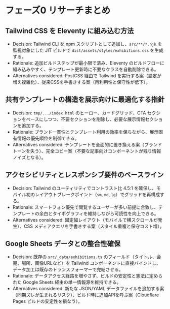 # フェーズ0 リサーチまとめ

## Tailwind CSS を Eleventy に組み込む方法

- Decision: Tailwind CLI を npm スクリプトとして追加し、`src/**/*.njk` を監視対象にした JIT ビルドで `dist/assets/styles/exhibitions.css` を生成する。
- Rationale: 追加ビルドステップが最小限で済み、Eleventy のビルドフローに組み込みやすく、テンプレート更新時に不要なクラスを自動削除できる。
- Alternatives considered: PostCSS 経由で Tailwind を実行する案（設定が増え複雑化）、従来CSSを手書きする案（再利用性と保守性が低下）。

## 共有テンプレートの構造を展示向けに最適化する指針

- Decision: `tmp/.../index.html` のヒーロー、カードグリッド、CTA セクションをベースにしつつ、不要セクションを削除し、必要な展示情報セクションを追加する。
- Rationale: ブランド一貫性とテンプレート利用の効率を保ちながら、展示固有情報の優先順位を制御できる。
- Alternatives considered: テンプレートを全面的に置き換える案（ブランドトーンを失う）、完全コピー案（不要な記事向けコンポーネントが残り情報ノイズとなる）。

## アクセシビリティとレスポンシブ要件のベースライン

- Decision: Tailwind のユーティリティでコントラスト比 4.5:1 を確保し、モバイル初のレイアウトブレークポイント（`sm`, `md`, `lg`）でグリッドを再構成する。
- Rationale: スマートフォン優先で閲覧するユーザーが多い前提に合致し、テンプレートの余白とタイポグラフィを維持しながら可読性を向上できる。
- Alternatives considered: 固定幅レイアウト（モバイルで横スクロールが発生）、CSS メディアクエリを手書きする案（スタイル重複と保守コスト増）。

## Google Sheets データとの整合性確保

- Decision: 既存の `src/_data/exhibitions.ts` のフィールド（タイトル、会期、場所、画像URLなど）を Tailwind コンポーネントに直接バインドし、データ加工は既存のトランスフォーマーで完結させる。
- Rationale: データアクセス経路を増やさず、ビルドの安定性と憲法に定められた Google Sheets 経由の単一情報源を維持できる。
- Alternatives considered: 新たな JSON/YAML データファイルを追加する案（同期ズレが生まれるリスク）、ビルド時に追加APIを呼ぶ案（Cloudflare Pages ビルドの安定性を損なう）。
